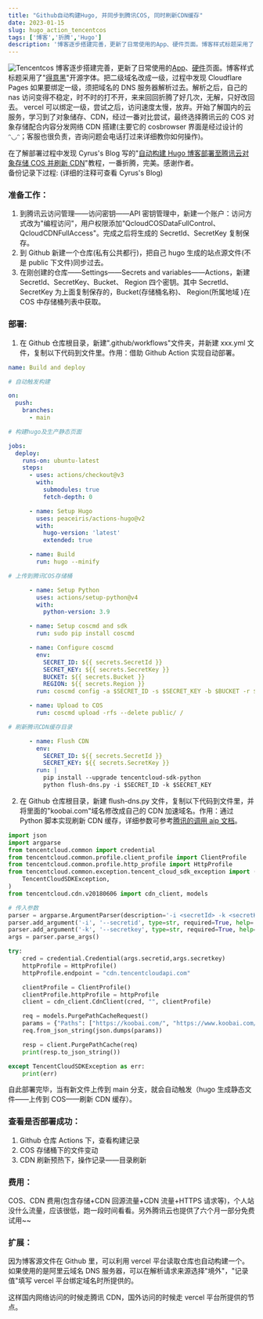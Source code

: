 ```yaml
---
title: "Github自动构建Hugo, 并同步到腾讯COS, 同时刷新CDN缓存"
date: 2023-01-15
slug: hugo_action_tencentcos
tags: ['博客','折腾','Hugo']
description: '博客逐步搭建完善，更新了日常使用的App、硬件页面。博客样式标题采用了"得意黑"开源字体。把二级域名改成一级，过程中发现Cloudflare Pages如果要绑定一级，须把域名的DNS服务器解析过去。解析之后，自己的nas访问变得不稳定，时不时的打不开，来来回回折腾了好几次，无解，只好改回去。 vercel可以绑定一级，尝试之后，访问速度太慢，放弃。开始了解国内的云服务，学习到了对象储存、CDN，经过一番对比尝试，最终选择腾讯云的COS对象存储配合内容分发网络CDN搭建。 '
---
```

![Tencentcos](https://img.koobai.com/article/cdn.svg)
博客逐步搭建完善，更新了日常使用的[App](https://koobai.com/apps/)、[硬件](https://koobai.com/hardware/)页面。博客样式标题采用了"<a href="https://github.com/atelier-anchor/smiley-sans" target="_blank">得意黑</a>"开源字体。把二级域名改成一级，过程中发现 Cloudflare Pages 如果要绑定一级，须把域名的 DNS 服务器解析过去。解析之后，自己的 nas 访问变得不稳定，时不时的打不开，来来回回折腾了好几次，无解，只好改回去。 vercel 可以绑定一级，尝试之后，访问速度太慢，放弃。开始了解国内的云服务，学习到了对象储存、CDN，经过一番对比尝试，最终选择腾讯云的 COS 对象存储配合内容分发网络 CDN 搭建(主要它的 cosbrowser 界面是经过设计的 ᵔ◡ᵔ；客服也很负责，咨询问题会电话打过来详细教你如何操作)。

在了解部署过程中发现 Cyrus's Blog 写的"<a href="https://blog.xm.mk/posts/fc83" target="_blank">自动构建 Hugo 博客部署至腾讯云对象存储 COS 并刷新 CDN</a>"教程，一番折腾，完美。感谢作者。<br />备份记录下过程: (详细的注释可查看 Cyrus's Blog)

### 准备工作：

1. 到腾讯云访问管理——访问密钥——API 密钥管理中，新建一个账户：访问方式改为"编程访问"，用户权限添加"QcloudCOSDataFullControl、 QcloudCDNFullAccess"。完成之后将生成的 SecretId、SecretKey 复制保存。
2. 到 Github 新建一个仓库(私有公共都行)，把自己 hugo 生成的站点源文件(不是 public 下文件)同步过去。
3. 在刚创建的仓库——Settings——Secrets and variables——Actions，新建 SecretId、SecretKey、Bucket、 Region 四个密钥。其中 SecretId、SecretKey 为上面复制保存的，Bucket(存储桶名称)、 Region(所属地域 )在 COS 中存储桶列表中获取。

### 部署:

1. 在 Github 仓库根目录，新建".github/workflows"文件夹，并新建 xxx.yml 文件，复制以下代码到文件里。作用：借助 Github Action 实现自动部署。

```yml
name: Build and deploy

# 自动触发构建

on:
  push:
    branches:
      - main

# 构建hugo及生产静态页面

jobs:
  deploy:
    runs-on: ubuntu-latest
    steps:
      - uses: actions/checkout@v3
        with:
          submodules: true
          fetch-depth: 0

      - name: Setup Hugo
        uses: peaceiris/actions-hugo@v2
        with:
          hugo-version: 'latest'
          extended: true

      - name: Build
        run: hugo --minify

# 上传到腾讯COS存储桶

      - name: Setup Python
        uses: actions/setup-python@v4
        with:
          python-version: 3.9

      - name: Setup coscmd and sdk
        run: sudo pip install coscmd

      - name: Configure coscmd
        env:
          SECRET_ID: ${{ secrets.SecretId }}
          SECRET_KEY: ${{ secrets.SecretKey }}
          BUCKET: ${{ secrets.Bucket }}
          REGION: ${{ secrets.Region }}
        run: coscmd config -a $SECRET_ID -s $SECRET_KEY -b $BUCKET -r $REGION

      - name: Upload to COS
        run: coscmd upload -rfs --delete public/ /

# 刷新腾讯CDN缓存目录

      - name: Flush CDN
        env:
          SECRET_ID: ${{ secrets.SecretId }}
          SECRET_KEY: ${{ secrets.SecretKey }}
        run: |
          pip install --upgrade tencentcloud-sdk-python
          python flush-dns.py -i $SECRET_ID -k $SECRET_KEY

```

2. 在 Github 仓库根目录，新建 flush-dns.py 文件，复制以下代码到文件里，并将里面的"koobai.com"域名修改成自己的 CDN 加速域名。作用：通过 Python 脚本实现刷新 CDN 缓存，详细参数可参考<a href="https://console.cloud.tencent.com/api/explorer?Product=cdn&Version=2018-06-06&Action=PurgePathCache" target="_blank">腾讯的调用 aip 文档</a>。

```py
import json
import argparse
from tencentcloud.common import credential
from tencentcloud.common.profile.client_profile import ClientProfile
from tencentcloud.common.profile.http_profile import HttpProfile
from tencentcloud.common.exception.tencent_cloud_sdk_exception import (
    TencentCloudSDKException,
)
from tencentcloud.cdn.v20180606 import cdn_client, models

# 传入参数
parser = argparse.ArgumentParser(description='-i <secretId> -k <secretKey>')
parser.add_argument('-i', '--secretid', type=str, required=True, help='secretId')
parser.add_argument('-k', '--secretkey', type=str, required=True, help='secretKey')
args = parser.parse_args()

try:
    cred = credential.Credential(args.secretid,args.secretkey)
    httpProfile = HttpProfile()
    httpProfile.endpoint = "cdn.tencentcloudapi.com"

    clientProfile = ClientProfile()
    clientProfile.httpProfile = httpProfile
    client = cdn_client.CdnClient(cred, "", clientProfile)

    req = models.PurgePathCacheRequest()
    params = {"Paths": ["https://koobai.com/", "https://www.koobai.com/"], "FlushType": "flush"}
    req.from_json_string(json.dumps(params))

    resp = client.PurgePathCache(req)
    print(resp.to_json_string())

except TencentCloudSDKException as err:
    print(err)
```

自此部署完毕，当有新文件上传到 main 分支，就会自动触发（hugo 生成静态文件——上传到 COS——刷新 CDN 缓存）。

### 查看是否部署成功：

1. Github 仓库 Actions 下，查看构建记录
2. COS 存储桶下的文件变动
3. CDN 刷新预热下，操作记录——目录刷新

### 费用：

COS、CDN 费用(包含存储+CDN 回源流量+CDN 流量+HTTPS 请求等)，个人站没什么流量，应该很低，跑一段时间看看。另外腾讯云也提供了六个月一部分免费试用~~

### 扩展：

因为博客源文件在 Github 里，可以利用 vercel 平台读取仓库也自动构建一个。如果使用的是阿里云域名 DNS 服务器，可以在解析请求来源选择"境外"，"记录值"填写 vercel 平台绑定域名时所提供的。

这样国内网络访问的时候走腾讯 CDN，国外访问的时候走 vercel 平台所提供的节点。

